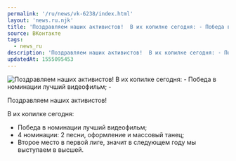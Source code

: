 ```yaml
---
permalink: '/ru/news/vk-6238/index.html'
layout: 'news.ru.njk'
title: 'Поздравляем наших активистов!  В их копилке сегодня: - Победа в номинации лучший видеофильм; -'
source: ВКонтакте
tags:
  - news_ru
description: 'Поздравляем наших активистов!  В их копилке сегодня: - Победа в номинации лучший видеофильм; -'
updatedAt: 1555095453
---
```

![Поздравляем наших активистов!  В их копилке сегодня: - Победа в номинации лучший видеофильм; -](https://sun9-49.userapi.com/impf/c849424/v849424441/16733c/Z_hYttMEPrc.jpg?size=640x800&quality=96&proxy=1&sign=1407c26c704346c978aeae6325dd660e&c_uniq_tag=ORfYBaaP534fEa3in4u-HiA2pnM0vgVB1pTOYcyJ3Iw&type=album)

Поздравляем наших активистов!

В их копилке сегодня:
- Победа в номинации лучший видеофильм;
- 4 номинации: 2 песни, оформление и массовый танец;
- Второе место в первой лиге, значит в следующем году мы выступаем в высшей.
